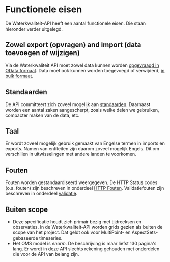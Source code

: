 # Functionele eisen

De Waterkwaliteit-API heeft een aantal functionele eisen. Die staan hieronder verder uitgelegd.

## Zowel export (opvragen) and import (data toevoegen of wijzigen)

Via de Waterkwaliteit API moet zowel data kunnen worden [opgevraagd in OData formaat](filteren-selecteren.md).
Data moet ook kunnen worden toegevoegd of verwijderd, [in bulk formaat](aanbieden-bulk-verwerking).

## Standaarden

De API committeert zich zoveel mogelijk aan [standaarden](standaarden.md).
Daarnaast worden een aantal zaken aangescherpt, zoals welke delen we gebruiken, compacter maken van de data, etc.

## Taal

Er wordt zoveel mogelijk gebruik gemaakt van Engelse termen in imports en exports. Namen van entiteiten zijn daarom zoveel mogelijk Engels. Dit om verschillen in uitwisselingen met andere landen te voorkomen.

## Fouten

Fouten worden gestandaardiseerd weergegeven.
De HTTP Status codes (o.a. fouten) zijn beschreven in onderdeel [HTTP Fouten](http-fouten.md).
Validatiefouten zijn beschreven in onderdeel [validatie](validatie.md).

## Buiten scope

- Deze specificatie houdt zich primair bezig met tijdreeksen en observaties. In de Waterkwaliteit-API worden grids gezien als buiten de scope van het project. Dat geldt ook voor MultiPoint- en AspectSets-gebaseerde timeseries.
- Het OMS model is _enorm_. De beschrijving is maar liefst 130 pagina's lang. Er wordt in deze API slechts rekening gehouden met onderdelen die voor de API van belang zijn.
